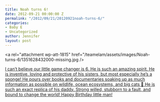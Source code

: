 ```yaml
---
title: Noah turns 6!
date: 2012-09-21 00:00:00 Z
permalink: "/2012/09/21/20120921noah-turns-6/"
categories:
- Baby E
- Uncategorized
author: Jennifer
layout: post
---
```


<a rel="attachment wp-att-1815" href="/teamelam/assets/images/Noah-turns-6/1351628432000-missing.jpg /></a>

[I can&#8217;t believe our little game changer is 6. He is such an amazing spirit. He is inventive, loving and protective of his sisters, but most especially he&#8217;s a sponge! He pours over books and documentaries soaking up as much information as possible on wildlife, ocean ecosystems, and big cats 🙂 He is such an exact replica of his daddy. Strong willed, stubborn to a fault, and bound to change the world! Happy Birthday little man!](http://www.flickr.com/photos/jenniferandJennifers_photos/sets/72157631891685351/)
